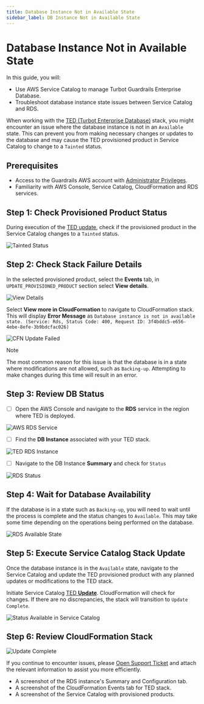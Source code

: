 ```yaml
---
title: Database Instance Not in Available State
sidebar_label: DB Instance Not in Available State
---
```


# Database Instance Not in Available State

In this guide, you will:
- Use AWS Service Catalog to manage Turbot Guardrails Enterprise Database.
- Troubleshoot database instance state issues between Service Catalog and RDS.

When working with the [TED (Turbot Enterprise Database)](/guardrails/docs/reference/glossary#turbot-guardrails-enterprise-database-ted) stack, you might encounter an issue where the database instance is not in an `Available` state. This can prevent you from making necessary changes or updates to the database and may cause the TED provisioned product in Service Catalog to change to a `Tainted` status.

## Prerequisites

- Access to the Guardrails AWS account with [Administrator Privileges](/guardrails/docs/enterprise/FAQ/admin-permissions).
- Familiarity with AWS Console, Service Catalog, CloudFormation and RDS services.

## Step 1: Check Provisioned Product Status

During execution of the [TED update](/guardrails/docs/runbooks/enterprise-install/update-ted#update-turbot-guardrails-enterprise-database-ted), check if the provisioned product in the Service Catalog changes to a `Tainted` status.

![Tainted Status](/images/docs/guardrails/guides/hosting-guardrails/troubleshooting/database-instance-not-in-available-state/service-catalog-ted-tainted-status.png)


<!-- (/images/docs/guardrails/guides/hosting-guardrails/troubleshooting/service-catalog-out-of-sync/ted-tained-status-view-details.png) -->

## Step 2: Check Stack Failure Details

In the selected provisioned product, select the **Events** tab, in `UPDATE_PROVISIONED_PRODUCT` section select **View details**.

![View Details](/images/docs/guardrails/guides/hosting-guardrails/troubleshooting/database-instance-not-in-available-state/ted-tained-status-view-details.png)

Select **View more in CloudFormation** to navigate to CloudFormation stack. This will display **Error Message** as
`Database instance is not in available state. (Service: Rds, Status Code: 400, Request ID: 3f4bddc5-e656-4ebe-8efe-3b9bdcfac026)`

![CFN Update Failed](/images/docs/guardrails/guides/hosting-guardrails/troubleshooting/database-instance-not-in-available-state/cfn-update-failed.png)

> [!NOTE]
> The most common reason for this issue is that the database is in a state where modifications are not allowed, such as `Backing-up`. Attempting to make changes during this time will result in an error.

## Step 3: Review DB Status

- [ ] Open the AWS Console and navigate to the **RDS** service in the region where TED is deployed.

![AWS RDS Service](/images/docs/guardrails/guides/hosting-guardrails/troubleshooting/database-instance-not-in-available-state/aws-rds-service-console.png)

- [ ] Find the **DB Instance** associated with your TED stack.

![TED RDS Instance](/images/docs/guardrails/guides/hosting-guardrails/troubleshooting/database-instance-not-in-available-state/ted-rds-instance.png)

- [ ] Navigate to the DB Instance **Summary** and check for `Status`

![RDS Status](/images/docs/guardrails/guides/hosting-guardrails/troubleshooting/update-ted/database-instance-not-in-available-state/rds-backing-up.png)

## Step 4: Wait for Database Availability

If the database is in a state such as `Backing-up`, you will need to wait until the process is complete and the status changes to `Available`. This may take some time depending on the operations being performed on the database.

![RDS Available State](/images/docs/guardrails/guides/hosting-guardrails/troubleshooting/database-instance-not-in-available-state/rds-status-available.png)

## Step 5: Execute Service Catalog Stack Update

Once the database instance is in the `Available` state, navigate to the Service Catalog and update the TED provisioned product with any planned updates or modifications to the TED stack.

Initiate Service Catalog [TED **Update**](/guardrails/docs/runbooks/enterprise-install/update-ted). CloudFormation will check for changes. If there are no discrepancies, the stack will transition to `Update Complete`.

![Status Available in Service Catalog](/images/docs/guardrails/guides/hosting-guardrails/troubleshooting/database-instance-not-in-available-state/service-catalog-status-available.png)

## Step 6: Review CloudFormation Stack

![Update Complete](/images/docs/guardrails/guides/hosting-guardrails/troubleshooting/database-instance-not-in-available-state/update-complete.png)

If you continue to encounter issues, please [Open Support Ticket](https://support.turbot.com) and attach the relevant information to assist you more efficiently.

- A screenshot of the RDS instance's Summary and Configuration tab.
- A screenshot of the CloudFormation Events tab for TED stack.
- A screenshot of the Service Catalog with provisioned products.
